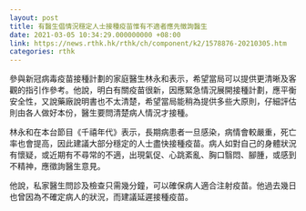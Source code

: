 ```yaml
---
layout: post
title: 有醫生倡情況穩定人士接種疫苗惟有不適者應先徵詢醫生
date: 2021-03-05 10:34:29.000000000 +08:00
link: https://news.rthk.hk/rthk/ch/component/k2/1578876-20210305.htm
categories: rthk
---
```


參與新冠病毒疫苗接種計劃的家庭醫生林永和表示，希望當局可以提供更清晰及客觀的指引作參考。他說，明白有關疫苗很新，因應緊急情況展開接種計劃，應平衡安全性，又說藥廠說明書也不太清楚，希望當局能稍為提供多些大原則，仔細評估則由各人做好本份，醫生要問清楚病人情況才接種。

林永和在本台節目《千禧年代》表示，長期病患者一旦感染，病情會較嚴重，死亡率也會提高，因此建議大部分穩定的人士盡快接種疫苗。病人如對自己的身體狀況有懷疑，或近期有不尋常的不適，出現氣促、心跳紊亂、胸口翳悶、腳腫，或感到不精神，應徵詢醫生意見。

他說，私家醫生問診及檢查只需幾分鐘，可以確保病人適合注射疫苗。他過去幾日也曾因為不確定病人的狀況，而建議延遲接種疫苗。
